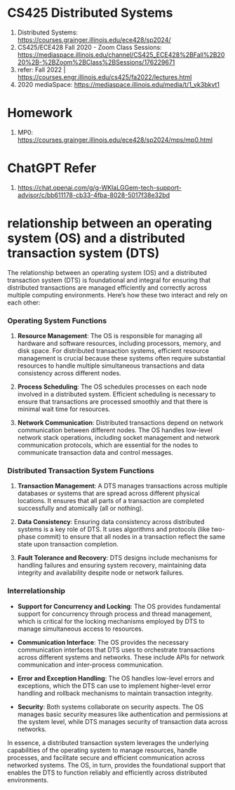 # CS425 Distributed Systems
1. Distributed Systems: https://courses.grainger.illinois.edu/ece428/sp2024/
2. CS425/ECE428 Fall 2020 - Zoom Class Sessions: https://mediaspace.illinois.edu/channel/CS425_ECE428%2BFall%2B2020%2B-%2BZoom%2BClass%2BSessions/176229671
3. refer: Fall 2022 | https://courses.engr.illinois.edu/cs425/fa2022/lectures.html
4. 2020 mediaSpace: https://mediaspace.illinois.edu/media/t/1_vk3bkvt1
   
# Homework
1. MP0: https://courses.grainger.illinois.edu/ece428/sp2024/mps/mp0.html
   
# ChatGPT Refer
1. https://chat.openai.com/g/g-WKIaLGGem-tech-support-advisor/c/bb611178-cb33-4fba-8028-5017f38e32bd

# relationship between an operating system (OS) and a distributed transaction system (DTS)
The relationship between an operating system (OS) and a distributed transaction system (DTS) is foundational and integral for ensuring that distributed transactions are managed efficiently and correctly across multiple computing environments. Here’s how these two interact and rely on each other:

### Operating System Functions

1. **Resource Management**: The OS is responsible for managing all hardware and software resources, including processors, memory, and disk space. For distributed transaction systems, efficient resource management is crucial because these systems often require substantial resources to handle multiple simultaneous transactions and data consistency across different nodes.

2. **Process Scheduling**: The OS schedules processes on each node involved in a distributed system. Efficient scheduling is necessary to ensure that transactions are processed smoothly and that there is minimal wait time for resources.

3. **Network Communication**: Distributed transactions depend on network communication between different nodes. The OS handles low-level network stack operations, including socket management and network communication protocols, which are essential for the nodes to communicate transaction data and control messages.

### Distributed Transaction System Functions

1. **Transaction Management**: A DTS manages transactions across multiple databases or systems that are spread across different physical locations. It ensures that all parts of a transaction are completed successfully and atomically (all or nothing).

2. **Data Consistency**: Ensuring data consistency across distributed systems is a key role of DTS. It uses algorithms and protocols (like two-phase commit) to ensure that all nodes in a transaction reflect the same state upon transaction completion.

3. **Fault Tolerance and Recovery**: DTS designs include mechanisms for handling failures and ensuring system recovery, maintaining data integrity and availability despite node or network failures.

### Interrelationship

- **Support for Concurrency and Locking**: The OS provides fundamental support for concurrency through process and thread management, which is critical for the locking mechanisms employed by DTS to manage simultaneous access to resources.

- **Communication Interface**: The OS provides the necessary communication interfaces that DTS uses to orchestrate transactions across different systems and networks. These include APIs for network communication and inter-process communication.

- **Error and Exception Handling**: The OS handles low-level errors and exceptions, which the DTS can use to implement higher-level error handling and rollback mechanisms to maintain transaction integrity.

- **Security**: Both systems collaborate on security aspects. The OS manages basic security measures like authentication and permissions at the system level, while DTS manages security of transaction data across networks.

In essence, a distributed transaction system leverages the underlying capabilities of the operating system to manage resources, handle processes, and facilitate secure and efficient communication across networked systems. The OS, in turn, provides the foundational support that enables the DTS to function reliably and efficiently across distributed environments.